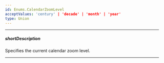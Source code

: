 ```yaml
---
id: Enums.CalendarZoomLevel
acceptValues: 'century' | 'decade' | 'month' | 'year'
type: Union
---
```

---
##### shortDescription
Specifies the current calendar zoom level.

---
<!--
dxCalendarOptions.maxZoomLevel(10 UI Components\dxCalendar\1 Configuration\maxZoomLevel.md)(ui\calendar.d.ts)
dxCalendarOptions.minZoomLevel(10 UI Components\dxCalendar\1 Configuration\minZoomLevel.md)(ui\calendar.d.ts)
dxCalendarOptions.zoomLevel(10 UI Components\dxCalendar\1 Configuration\zoomLevel.md)(ui\calendar.d.ts)
-->